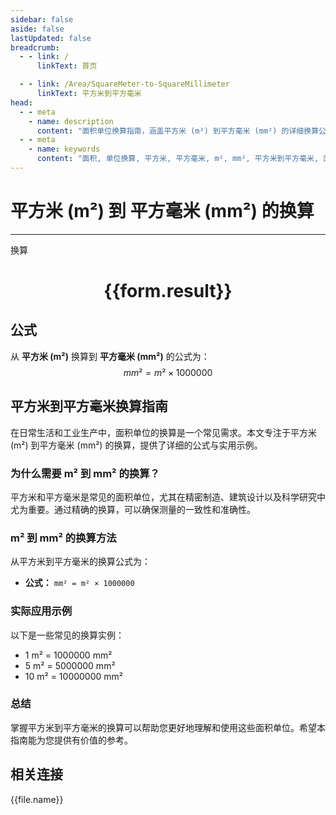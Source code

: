 ```yaml
---
sidebar: false
aside: false
lastUpdated: false
breadcrumb:
  - - link: /
      linkText: 首页

  - - link: /Area/SquareMeter-to-SquareMillimeter
      linkText: 平方米到平方毫米
head:
  - - meta
    - name: description
      content: "面积单位换算指南，涵盖平方米 (m²) 到平方毫米 (mm²) 的详细换算公式与说明。"
  - - meta
    - name: keywords
      content: "面积, 单位换算, 平方米, 平方毫米, m², mm², 平方米到平方毫米, 面积换算指南"
---
```

# 平方米 (m²) 到 平方毫米 (mm²) 的换算
---
<script setup>
import { onMounted, reactive, inject, ref } from 'vue'
import { NButton, NForm, NFormItem, NInput, NInputNumber, NSelect, NCard, useMessage,NGrid ,NGi } from 'naive-ui'
import { defineClientComponent } from 'vitepress'
import { Area } from '../../files';

const convert = inject('convert')

const form = reactive({
  number: null,
  result: '',
})

const convertHandler = () => {
  if (form.number !== null && !isNaN(form.number)) {
    const convertedValue = parseFloat(form.number) * 1000000
    form.result = `${form.number}m² = ${convertedValue.toFixed(2)}mm²`
  } else {
    form.result = '请输入有效的数值。'
  }
}
</script>

<n-form size="large" :model="form">
  <n-form-item label="平方米 (m²)">
    <n-input-number v-model:value="form.number" placeholder="输入平方米" style="width: 100%" />
  </n-form-item>
  <n-form-item>
    <n-button type="primary" @click="convertHandler" block>换算</n-button>
  </n-form-item>
</n-form>

<n-card  embedded :bordered="false" hoverable>
  <div  style="text-align:center">
    <h1>{{form.result}}</h1>
  </div>
</n-card>

## 公式

从 **平方米 (m²)** 换算到 **平方毫米 (mm²)** 的公式为：
$$ mm² = m² \times 1000000 $$

## 平方米到平方毫米换算指南

在日常生活和工业生产中，面积单位的换算是一个常见需求。本文专注于平方米 (m²) 到平方毫米 (mm²) 的换算，提供了详细的公式与实用示例。

### 为什么需要 m² 到 mm² 的换算？

平方米和平方毫米是常见的面积单位，尤其在精密制造、建筑设计以及科学研究中尤为重要。通过精确的换算，可以确保测量的一致性和准确性。

### m² 到 mm² 的换算方法

从平方米到平方毫米的换算公式为：

- **公式：** `mm² = m² × 1000000`

### 实际应用示例

以下是一些常见的换算实例：

- 1 m² = 1000000 mm²
- 5 m² = 5000000 mm²
- 10 m² = 10000000 mm²

### 总结

掌握平方米到平方毫米的换算可以帮助您更好地理解和使用这些面积单位。希望本指南能为您提供有价值的参考。

## 相关连接
<n-grid x-gap="12" :cols="3">
  <n-gi v-for="(file, index) in Area" :key="index">
    <n-button
      text
      tag="a"
      :href="file.path"
      type="primary"
    >
      {{file.name}}
    </n-button>
  </n-gi>
</n-grid>